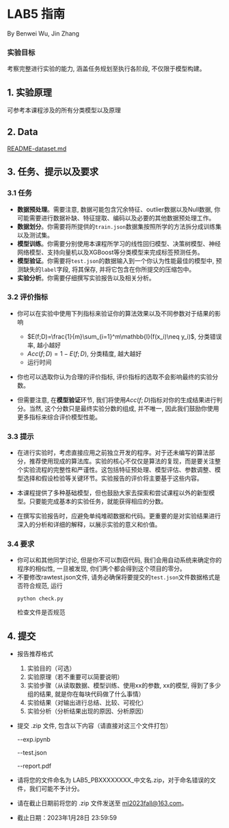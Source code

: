 # LAB5 指南

By Benwei Wu, Jin Zhang

### 实验目标

考察完整进行实验的能力, 涵盖任务规划至执行各阶段, 不仅限于模型构建。


## 1. 实验原理

可参考本课程涉及的所有分类模型以及原理

## 2. Data

[README-dataset.md](README-dataset.md)

## 3. 任务、提示以及要求

### 3.1 任务

- **数据预处理**。需要注意, 数据可能包含冗余特征、outlier数据以及Null数据, 你可能需要进行数据补缺、特征提取、编码以及必要的其他数据预处理工作。
- **数据划分**。你需要将所提供的`train.json`数据集按照所学的方法拆分成训练集以及测试集。
- **模型训练**。你需要分别使用本课程所学习的线性回归模型、决策树模型、神经网络模型、支持向量机以及XGBoost等分类模型来完成标签预测任务。
- **模型验证**。你需要将`test.json`的数据输入到一个你认为性能最佳的模型中, 预测缺失的`label`字段, 将其保存, 并将它包含在你所提交的压缩包中。
- **实验分析**。你需要仔细撰写实验报告以及相关分析。

### 3.2 评价指标

- 你可以在实验中使用下列指标来验证你的算法效果以及不同参数对于结果的影响

  - $E(f;D)=\frac{1}{m}\sum_{i=1}^m\mathbb{I}(f(x_i)\neq y_i)$, 分类错误率, 越小越好
  - $Acc(f;D)=1-E(f;D)$, 分类精度, 越大越好
  - 运行时间
- 你也可以选取你认为合理的评价指标, 评价指标的选取不会影响最终的实验分数。
- 但需要注意, 在**模型验证**环节, 我们将使用$Acc(f;D)$指标对你的生成结果进行判分。当然, 这个分数只是最终实验分数的组成, 并不唯一, 因此我们鼓励你使用更多指标来综合评价模型性能。

### 3.3 提示

- 在进行实验时，考虑直接应用之前独立开发的程序。对于还未编写的算法部分，推荐使用现成的算法库。实验的核心不仅仅是算法的复现，而是要关注整个实验流程的完整性和严谨性。这包括特征预处理、模型评估、参数调整、模型选择和假设检验等关键环节。实验报告的评价将主要基于这些内容。

- 本课程提供了多种基础模型，但也鼓励大家去探索和尝试课程以外的新型模型。只要能完成基本的实验任务，就能获得相应的分数。

- 在撰写实验报告时，应避免单纯堆砌数据和代码。更重要的是对实验结果进行深入的分析和详细的解释，以展示实验的意义和价值。

### 3.4 要求

- 你可以和其他同学讨论, 但是你不可以剽窃代码, 我们会用自动系统来确定你的程序的相似性, 一旦被发现, 你们两个都会得到这个项目的零分。
- 不要修改rawtest.json文件, 请务必确保将要提交的`test.json`文件数据格式是否符合规范, 运行
    ```
    python check.py
    ```
    检查文件是否规范

## 4. 提交

* 报告推荐格式

  1. 实验目的（可选）
  2. 实验原理（若不重要可以简要说明）
  3. 实验步骤（从读取数据、模型训练、使用xx的参数, xx的模型, 得到了多少组的结果, 就是你在每块代码做了什么事情）
  4. 实验结果（对输出进行总结、比较、可视化）
  5. 实验分析（分析结果出现的原因、分析原因）

* 提交 .zip 文件, 包含以下内容（请直接对这三个文件打包）

  --exp.ipynb

  --test.json

  --report.pdf

* 请将您的文件命名为 LAB5_PBXXXXXXXX_中文名.zip，对于命名错误的文件，我们可能不予计分。

* 请在截止日期前将您的 .zip 文件发送至 ml2023fall@163.com。

* 截止日期：2023年1月28日 23:59:59
